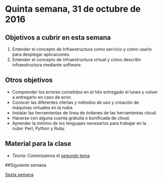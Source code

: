 # Quinta semana, 31 de octubre de 2016


## Objetivos a cubrir en esta semana

1. Entender el concepto de Infraestructura como servicio y cómo usarlo
   para desplegar aplicaciones.
2. Entender el concepto de infraestructura virtual y cómo describir
   infraestructura mediante software.

## Otros objetivos
* Comprender los errores cometidos en el hito entregado el lunes y
  volver a entregarlo en caso de error.
* Conocer las diferentes ofertas y métodos de uso y creación de
  máquinas virtuales en la nube.
* Instalar las herramientas de línea de órdenes de las herramientas cloud.
* Hacerse con alguna cuenta gratuita o bonificada de cloud.
* Aprender la mínimo de los lenguajes necesarios para trabajar en la
  nube: Perl, Python y Ruby.

## Material para la clase

* *Teoría*: Comenzamos el
  [segundo tema](http://jj.github.io/CC/documentos/temas/Gestion_de_configuraciones)


##Siguiente semana

[Sexta semana](6-semana.md)
